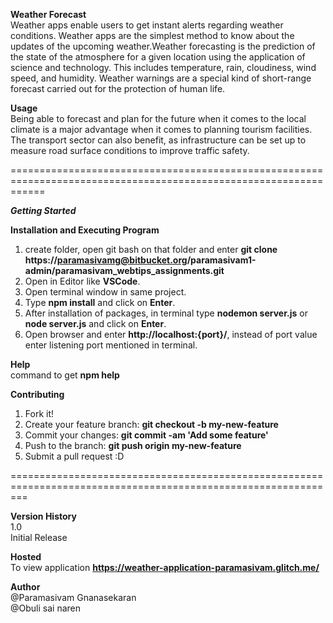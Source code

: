 **Weather Forecast**  
Weather apps enable users to get instant alerts regarding weather conditions. Weather apps are the simplest method to know about the updates of the upcoming weather.Weather forecasting is the prediction of the state of the atmosphere for a given location using the application of science and technology. This includes temperature, rain, cloudiness, wind speed, and humidity. Weather warnings are a special kind of short-range forecast carried out for the protection of human life. 

**Usage**  
Being able to forecast and plan for the future when it comes to the local climate is a major advantage when it comes to planning tourism facilities. The transport sector can also benefit, as infrastructure can be set up to measure road surface conditions to improve traffic safety. 

==================================================================================================================  

***Getting Started*** 

**Installation and Executing Program**  
1. create folder, open git bash on that folder and enter **git clone https://paramasivamg@bitbucket.org/paramasivam1-admin/paramasivam_webtips_assignments.git**  
2. Open in Editor like **VSCode**.  
3. Open terminal window in same project.  
4. Type **npm install** and click on **Enter**.  
5. After installation of packages, in terminal type **nodemon server.js** or **node server.js** and click on **Enter**.  
6. Open browser and enter **http://localhost:{port}/**, instead of port value enter listening port mentioned in terminal. 

**Help**   
command to get **npm help** 

**Contributing**  
1. Fork it!  
2. Create your feature branch: **git checkout -b my-new-feature**  
3. Commit your changes: **git commit -am 'Add some feature'**  
4. Push to the branch: **git push origin my-new-feature**  
5. Submit a pull request :D 

===============================================================================================================  

**Version History**  
1.0  
Initial Release 

**Hosted**   
To view application **https://weather-application-paramasivam.glitch.me/** 

**Author**  
@Paramasivam Gnanasekaran  
 @Obuli sai naren 